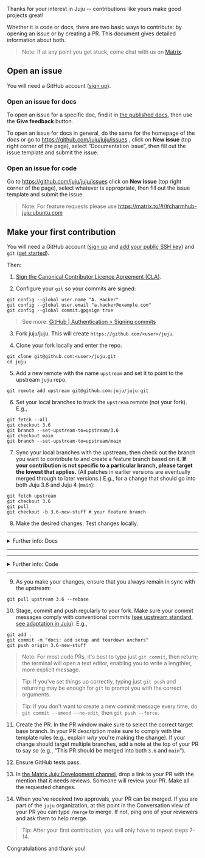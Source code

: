 Thanks for your interest in Juju -- contributions like yours make good projects
great!

Whether it is code or docs, there are two basic ways to contribute: by opening
an issue or by creating a PR. This document gives detailed information about
both.

> Note: If at any point you get stuck, come chat with us on
[Matrix](https://matrix.to/#/#charmhub-juju:ubuntu.com).

## Open an issue

You will need a GitHub account ([sign up](https://github.com/signup)).

### Open an issue for docs

To open an issue for a specific doc, find it in [the published
docs](https://documentation.ubuntu.com/juju),
then use the **Give feedback** button.

To open an issue for docs in general, do the same for the homepage of the docs
 or go to https://github.com/juju/juju/issues , click on **New issue** (top
right corner of the page), select “Documentation issue”, then fill out the issue
template and submit the issue.

### Open an issue for code

Go to https://github.com/juju/juju/issues  click on **New issue** (top right
corner of the page), select whatever is appropriate, then fill out the issue
template and submit the issue.

> Note: For feature requests please use
https://matrix.to/#/#charmhub-juju:ubuntu.com

## Make your first contribution

You will need a GitHub account ([sign up](https://github.com/signup) and [add
your public SSH key](https://github.com/settings/ssh)) and `git` ([get
started](https://git-scm.com/book/en/v2/Getting-Started-What-is-Git%3F)).

Then:

1. [Sign the Canonical Contributor Licence Agreement
   (CLA)](https://ubuntu.com/legal/contributors).

2. Configure your `git` so your commits are signed:

```
git config --global user.name "A. Hacker"
git config --global user.email "a.hacker@example.com"
git config --global commit.gpgsign true
```

> See more: [GitHub | Authentication > Signing commits](https://docs.github.com/en/authentication/managing-commit-signature-verification/signing-commits)

3. Fork juju/juju. This will create `https://github.com/<user>/juju`.

4. Clone your fork locally and enter the repo.

```
git clone git@github.com:<user>/juju.git
cd juju
```

5. Add a new remote with the name `upstream` and set it to point to the upstream
`juju` repo.

```
git remote add upstream git@github.com:juju/juju.git
```

6. Set your local branches to track the `upstream` remote (not your fork). E.g.,

```
git fetch --all
git checkout 3.6
git branch --set-upstream-to=upstream/3.6
git checkout main
git branch --set-upstream-to=upstream/main
```

7. Sync your local branches with the upstream, then check out the branch you
want to contribute to and create a feature branch based on it. **If your
contribution is not specific to a particular branch, please target the lowest that
applies.** (All patches in earlier versions are eventually merged through to later
versions.) E.g., for a change that should go into both Juju 3.6 and Juju 4
(`main`):

```
git fetch upstream
git checkout 3.6
git pull
git checkout -b 3.6-new-stuff # your feature branch
```

8. Make the desired changes. Test changes locally.


----------------
<details>

<summary>Further info: Docs</summary>

The documentation is in `juju/docs`.

If you create a new page make sure to index it appropriately in the correct
overview page (usually, an index page in the directory where you've created the
page). If you delete a page, make sure to set up a redirect in the
`juju/docs/redirects.txt` file.

### Standards

All changes should follow the existing patterns, including
  [Diátaxis](https://diataxis.fr), the [Canonical Documentation Style
  Guide](https://docs.ubuntu.com/styleguide/en), the modular structure, the
  cross-referencing pattern, [MyST
  Markdown](https://canonical-documentation-with-sphinx-and-readthedocscom.readthedocs-hosted.com/style-guide-myst/),
  etc.

### Testing

Changes should be inspected by building the docs and fixing any issues
discovered that way. To preview the docs as they will be rendered on RTD, in
`juju/docs` run `make run` and open the provided link in a browser. If you get
errors, try `make clean`, then `make run` again. For other checks, see `make
[Tab]` and select the command for the desired check.

</details>

----------------

----------------
<details>

<summary>Further info: Code</summary>

### Installing Go

`juju` is written in [Go](https://go.dev/). To install Go see [Go
docs](https://golang.org/doc/install#install).

### Building Juju and its dependencies

Fork and clone the Juju repo, then navigate to the root directory and run `make
install`:

```
git clone https://github.com/<user>/juju.git
cd juju
make install
```

### Updating Go dependencies

Juju uses Go modules to manage dependencies. To update a dependency, use the
following, ensuring that the dependency is using a version where possible, or a
commit hash if not available:


```
go get -u github.com/the/dependency@v1.2.3
go mod tidy
```

### Code formatting

To format your code, run `go fmt`.

> Note: Your editor may do this automatically.


### Imports

Import statements are grouped into 3 sections: standard library, 3rd party
libraries, juju imports. The tool "go fmt" can be used to ensure each
group is alphabetically sorted. eg:

```go
    import (
        "fmt"
        "time"

        "labix.org/v2/mgo"
        "github.com/juju/loggo"
        gc "gopkg.in/check.v1"

        "github.com/juju/juju/state"
        "github.com/juju/worker/v3"
    )
```

### Testing

Some tests may require local lxd to be installed, see
[installing lxd via snap](https://stgraber.org/2016/10/17/lxd-snap-available/).

Juju uses the `gocheck` testing framework, which is automatically installed
as a dependency of `juju`. You can read more about `gocheck` at
http://godoc.org/gopkg.in/check.v1. `gocheck` is integrated into the source of
each package so the standard `go test` command is used to run `gocheck` tests.
For example:

```
go test -v github.com/juju/juju/core/config -check.v
```

By default `gocheck` will run all tests
in a package, selected tests can by run by passing `-gocheck.f` to match a
subset of test names.

```
go test -gocheck.f '$REGEX'
```


### Testing and MongoDB

Many tests use a standalone instance of `mongod` as part of their setup. The
`mongod` binary found in `$PATH` is executed by these suites.  If you don't
already have MongoDB installed, run

```
make install-mongo-dependencies
```

### Other

For more information see [CODING.md](CODING.md)

</details>

----------------



9. As you make your changes, ensure that you always remain in sync with the upstream:

```
git pull upstream 3.6 --rebase
```

10. Stage, commit and push regularly to your fork. Make sure your commit messages
comply with conventional commits ([see upstream
standard](https://www.conventionalcommits.org/en/v1.0.0/), [see adaptation in
Juju](./docs/contributor/reference/conventional-commits.md)). E.g.,

```
git add .
git commit -m "docs: add setup and teardown anchors"
git push origin 3.6-new-stuff
```

> Note: For most code PRs, it's best to type just `git commit`, then return; the
terminal will open a text editor, enabling you to write a lengthier, more
explicit message.

> Tip: If you've set things up correctly, typing just `git push` and returning
may be enough for `git` to prompt you with the correct arguments.

> Tip: If you don't want to create a new commit message every time, do
`git commit --amend --no-edit`, then `git push --force`.

11. Create the PR. In the PR window make sure to select the correct target base
branch. In your PR description make sure to comply with the template rules (e.g.,
explain _why_ you're making the change). If your change should target multiple
branches, add a note at the top of your PR to say so (e.g., "This PR should be
merged into both `3.6` and `main`").

12. Ensure GitHub tests pass.

13. In [the Matrix Juju Development
channel](https://matrix.to/#/#charmhub-jujudev:ubuntu.com), drop a link to your
PR with the mention that it needs reviews. Someone will review your PR. Make all
the requested changes.

14. When you've received two approvals, your PR can be merged. If you are part
of the `juju` organization, at this point in the Conversation view of your PR
you can type `/merge` to merge. If not, ping one of your reviewers and ask them
to help merge.

> Tip: After your first contribution, you will only have to repeat steps 7-14.

Congratulations and thank you!
